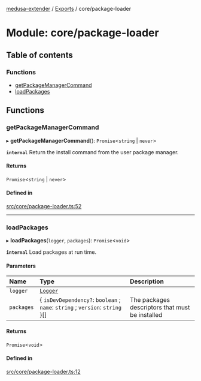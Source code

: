 [medusa-extender](../README.md) / [Exports](../modules.md) / core/package-loader

# Module: core/package-loader

## Table of contents

### Functions

- [getPackageManagerCommand](core_package_loader.md#getpackagemanagercommand)
- [loadPackages](core_package_loader.md#loadpackages)

## Functions

### getPackageManagerCommand

▸ **getPackageManagerCommand**(): `Promise`<`string` \| `never`\>

**`internal`**
Return the install command from the user package manager.

#### Returns

`Promise`<`string` \| `never`\>

#### Defined in

[src/core/package-loader.ts:52](https://github.com/adrien2p/medusa-extender/blob/ba60811/src/core/package-loader.ts#L52)

___

### loadPackages

▸ **loadPackages**(`logger`, `packages`): `Promise`<`void`\>

**`internal`**
Load packages at run time.

#### Parameters

| Name | Type | Description |
| :------ | :------ | :------ |
| `logger` | [`Logger`](../classes/core_logger.Logger.md) |  |
| `packages` | { `isDevDependency?`: `boolean` ; `name`: `string` ; `version`: `string`  }[] | The packages descriptors that must be installed |

#### Returns

`Promise`<`void`\>

#### Defined in

[src/core/package-loader.ts:12](https://github.com/adrien2p/medusa-extender/blob/ba60811/src/core/package-loader.ts#L12)
